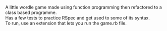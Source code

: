 A little wordle game made using function programming then refactored to a class based programme.  
Has a few tests to practice RSpec and get used to some of its syntax.  
To run, use an extension that lets you run the game.rb file.
